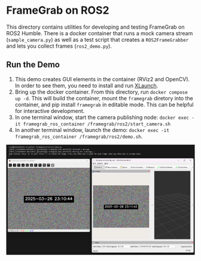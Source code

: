 # FrameGrab on ROS2

This directory contains utilities for developing and testing FrameGrab on ROS2 Humble. There is a docker container that runs a mock camera stream (`sample_camera.py`) as well as a test script that creates a `ROS2FrameGrabber` and lets you collect frames (`ros2_demo.py`).

## Run the Demo
1. This demo creates GUI elements in the container (RViz2 and OpenCV). In order to see them, you need to install and run [XLaunch](https://sourceforge.net/projects/vcxsrv/).
1. Bring up the docker container. From this directory, run `docker compose up -d`. This will build the container, mount the `framegrab` diretory into the container, and pip install `framegrab` in editable mode. This can be helpful for interactive development.
1. In one terminal window, start the camera publishing node: `docker exec -it framegrab_ros_container /framegrab/ros2/start_camera.sh`
1. In another terminal window, launch the demo: `docker exec -it framegrab_ros_container /framegrab/ros2/demo.sh`.

![FrameGrab on ROS2 Demo](assets/ros2_demo.png)

